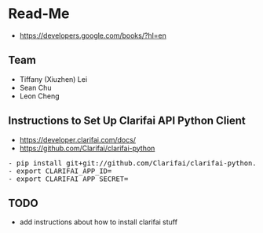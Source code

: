 # Read-Me

- https://developers.google.com/books/?hl=en

## Team
- Tiffany (Xiuzhen) Lei  
- Sean Chu               
- Leon Cheng            

## Instructions to Set Up Clarifai API Python Client
- https://developer.clarifai.com/docs/
- https://github.com/Clarifai/clarifai-python
<pre>
- pip install git+git://github.com/Clarifai/clarifai-python.git
- export CLARIFAI_APP_ID=<an_application_id_from_your_account>
- export CLARIFAI_APP_SECRET=<an_application_secret_from_your_account>
</pre>

## TODO
- add instructions about how to install clarifai stuff